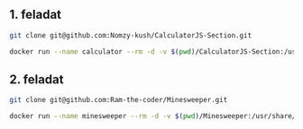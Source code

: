 ## 1. feladat

```bash
git clone git@github.com:Nomzy-kush/CalculatorJS-Section.git
```

```bash
docker run --name calculator --rm -d -v $(pwd)/CalculatorJS-Section:/usr/share/nginx/html -p 8855:80 nginx:latest
```

## 2. feladat

```bash
git clone git@github.com:Ram-the-coder/Minesweeper.git
```

```bash
docker run --name minesweeper --rm -d -v $(pwd)/Minesweeper:/usr/share/nginx/html -p 8866:80 nginx:latest
```

